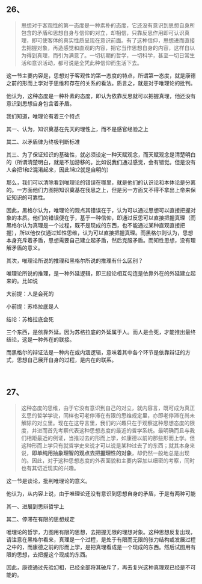 <h2>26、</h2><blockquote data-pid="j2D35JWi">思想对于客观性的第一态度是一种素朴的态度，它还没有意识到思想自身所包含的矛盾和思想自身与信仰的对立，却相信，只靠反思作用即可认识真理，即可使客体的真实性质呈现在意识前面。有了这种信仰，思想进而直接去把握对象，再造感觉和直观的内容，把它当作思想自身的内容，这样自以为得到真理，而引为满意了。一切初期的哲学，一切科学，甚至一切日常生活和意识活动，都可说是全凭此种信仰而生活下去。</blockquote><p data-pid="EBi8LVq6">这一节主要内容是，思想对于客观性的第一态度的特点，所谓第一态度，就是康德之前的形而上学对于思维和存在的关系的看法。质言之，就是对于唯理论的批判。</p><p data-pid="QzDc-qoj">他认为，这种态度是一种朴素的态度，即认为依靠反思就可以把握真理，他还没有意识到思想自身包含着矛盾。</p><p data-pid="UKu2Ni0N">我们知道，唯理论有着三个特点</p><p data-pid="z0k82zdk">其一、认为，知识奠基在先天的理性上，而不是感官经验之上</p><p data-pid="yV3JCjN8">其二、以矛盾律为终极判断标准</p><p data-pid="IJn9qLwO">其三、为了保证知识的基础性，就必须设定一种天赋观念，而天赋观念是清楚明白的（所谓清楚明白，就是不加游移的。比如说我们通过感觉，会有错觉。但是没有人会把1和2混淆起来，因此1和2就是自明的）</p><p data-pid="Ix-56_wW">那么，我们可以清除看到唯理论的错误在哪里，就是他们的认识论和本体论是分离的。一方面他们力图把知识奠基在我思之上，但是另一方面又不得不拿出上帝来保证知识的可靠性。</p><p data-pid="kXxbNQWD">因此，黑格尔认为，唯理论的观点其错误在于，认为可以通过思想可以直接把握对象的本质。他们的错误便在于，基于一种信仰，即通过反思可以直接把握真理（而黑格尔认为真理是一个过程，既不是现成的东西，也不能通过某种直观直接把握），所以他仅仅通过知性思维，认为可以直接把握真理。而黑格尔则认为，思想本身充斥着矛盾，思想需要自己建立起矛盾，然后克服矛盾。而知性思想，没有理解矛盾的意义。</p><p data-pid="BJ1igY9H">其次，唯理论所说的推理和黑格尔所说的推理有什么区别？</p><p data-pid="pwzX6JcI">唯理论所说的推理，是一种外延逻辑，即三段论相互勾连是依靠外在的外延建立起来的。比如说</p><p data-pid="sanpc1bb">大前提：人是会死的</p><p data-pid="B0eKMB27">小前提：苏格拉底是人</p><p data-pid="bIQu9pYV">结论：苏格拉底会死</p><p data-pid="y65jxIxt">三个东西，是依靠外延。因为苏格拉底的外延属于人。而人是会死，才能推出最终结论，这是一种外在的联接。</p><p data-pid="oit4u-VU">而黑格尔的辩证法是一种内在或内涵逻辑，意味着其中各个环节是依靠辩证的方式，思想自己展开自身的过程，是内在的联系。</p><p><br></p><h2>27、</h2><blockquote data-pid="-TL8yd0D">这种态度的思维，由于它没有意识到自己的对立，就内容言，既可成为真正玄思的哲学学说，同样也可老停滞在有限的思维规定里，亦即老停滞在尚未解除的对立里。现在在这导言里，我们的兴趣只在于观察这种思想态度的限度，并进而首先考察代表这种思想态度的最近的哲学系统。最明确而且与我们相距最近的例证，当推过去的形而上学，如康德以前的那些形而上学。但这种形而上学只有就哲学史来说才可以说是某种过去了的东西；就其本身来说，<b>即单纯用抽象理智的观点去把握理性的对象</b>，却仍然一般地总是出现的。因此，对于这种思想态度的外表面貌和主要内容加以细密的考察，同时也有其切近现实的兴趣。</blockquote><p data-pid="tR2hlJf5">这一节是谈论，批判唯理论的意义。</p><p data-pid="oVxHWXQZ">他认为，从内容上说，由于唯理论还没有意识到思想自身的矛盾，于是有两种可能</p><p data-pid="phsQN0f3">其一、进展到思辩哲学上</p><p data-pid="ywffl5w8">其二、停滞在有限的思想规定</p><p data-pid="hTlZuB1I">唯理论的哲学，力图用有限的思想，去把握无限的理想对象。这种思想反复出现，请注意在黑格尔看来，真理是一个过程，是处于有限而无限的张力结构或发展过程之中的，而康德之前的形而上学，是把真理看成是一个现成的东西。然后试图用有限的思想，去把握这个现成的东西。</p><p data-pid="ix8AIEtD">因此，康德通过先验幻相，已经全部将其破斥了，再去复兴这种真理观已经是不可能的。</p><p></p>